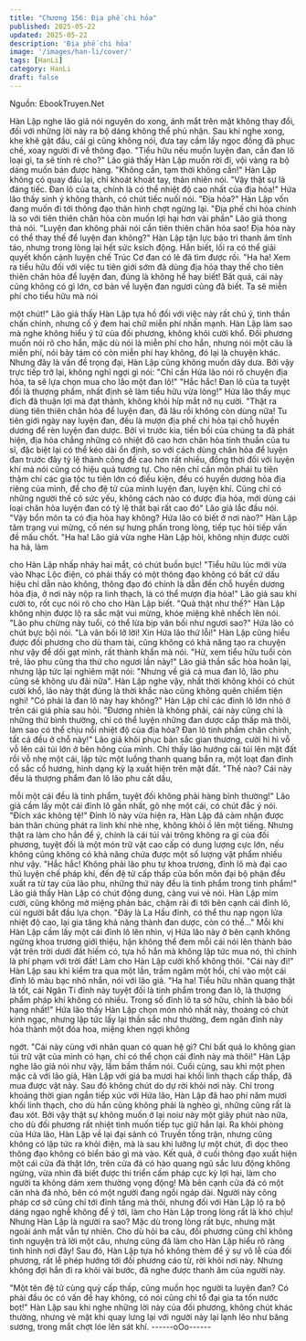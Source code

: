 ```yaml
---
title: "Chương 156: Địa phế chi hỏa"
published: 2025-05-22
updated: 2025-05-22
description: 'Địa phế chi hỏa'
image: '/images/han-li/cover/'
tags: [HanLi]
category: HanLi
draft: false
---
```


Nguồn: EbookTruyen.Net

Hàn Lập nghe lão giả nói nguyên do xong, ánh mắt trên mặt
không thay đổi, đối với những lời này ra bộ dáng không thể phủ
nhận. Sau khi nghe xong, khe khẽ gật đầu, cái gì cũng không nói,
đưa tay cầm lấy ngọc đồng đã phục chế, xoay người đi về thông
đạo.
"Tiểu hữu nếu muốn luyện đan, cần đan lô loại gì, ta sẽ tính rẻ
cho?" Lão giả thấy Hàn Lập muốn rời đi, vội vàng ra bộ dáng
muốn bán được hàng.
"Không cần, tạm thời không cần!" Hàn Lập không có quay đầu lại,
chỉ khoát khoát tay, thản nhiên nói.
"Vậy thật sự là đáng tiếc. Đan lô của ta, chính là có thể nhiệt độ
cao nhất của địa hỏa!" Hứa lão thấy sinh ý không thành, có chút
tiếc nuối nói.
"Địa hỏa?" Hàn Lập vốn đang muốn đi tới thông đạo thân hình
chợt ngừng lại.
"Địa phế chi hỏa chính là so với tiên thiên chân hỏa còn muốn lợi
hại hơn vài phần" Lão giả thong thả nói.
"Luyện đan không phải nói cần tiên thiên chân hỏa sao! Địa hỏa
này có thể thay thế để luyện đan không?" Hàn Lập tận lực bảo trì
thanh âm tĩnh táo, nhưng trong lòng lại hết sức ksich động. Hắn
biết, lối ra có thể giải quyết khốn cảnh luyện chế Trúc Cơ đan có
lẽ đã tìm được rồi.
"Ha ha! Xem ra tiểu hữu đối với việc tu tiên giới sớm đã dùng địa
hỏa thay thế cho tiên thiên chân hỏa để luyện đan, đúng là không
hề hay biết! Bất quá, cái này cũng không có gì lớn, cơ bản về
luyện đan ngươi cũng đã biết. Ta sẽ miễn phí cho tiểu hữu mà nói

một chút!" Lão giả thấy Hàn Lập tựa hồ đối với việc này rất chú ý,
tinh thần chấn chỉnh, nhưng cố ý đem hai chữ miễn phí nhấn
mạnh.
Hàn Lập làm sao mà nghe không hiểu ý tứ của đối phương,
không khỏi cười khổ. Đối phương muốn nói rõ cho hắn, mặc dù
nói là miễn phí cho hắn, nhưng nói một câu là miễn phí, nói bảy
tám có còn miễn phí hay không, đó lại là chuyện khác.
Nhưng đây là vấn đề trọng đại, Hàn Lập cũng không muốn dây
dưa.
Bởi vậy trực tiếp trở lại, không nghĩ ngợi gì nói: "Chỉ cần Hứa lão
nói rõ chuyện địa hỏa, ta sẽ lựa chọn mua cho lão một đan lô!"
"Hắc hắc! Đan lô của ta tuyệt đối là thượng phẩm, nhất định sẽ
làm tiểu hữu vừa lòng!" Hứa lão thấy mục đích đã thuận lợi mà
đạt thành, không khỏi híp mắt nở nụ cười.
"Thật ra dùng tiên thiên chân hỏa để luyện đan, đã lâu rồi không
còn dùng nữa! Tu tiên giới ngày nay luyện đan, đều là mượn địa
phế chi hỏa tại chỗ huyền dương để rèn luyện đan dược. Bởi vì
trước kia, tiền bối của chúng ta đã phát hiện, địa hỏa chẳng
những có nhiệt đô cao hơn chân hỏa tinh thuần của tu sĩ, đặc biệt
lại có thể kéo dài ổn định, so với cách dùng chân hỏa để luyện
đan trước đây tỷ lệ thành công đề cao hơn rất nhiều, đồng thời đối
với luyện khí mà nói cũng có hiệu quả tương tự. Cho nên chỉ cần
môn phái tu tiên thậm chí các gia tộc tu tiên lớn có điều kiện, đều
có huyền dương hỏa địa riêng của mình, để cho đệ tử của mình
luyện đan, luyện khí. Cũng chỉ có những người thế cô sức yếu,
không cách nào có được địa hỏa, mới dùng cái loại chân hỏa
luyện đan có tỷ lệ thất bại rất cao đó" Lão giả lắc đầu nói.
"Vậy bổn môn ta có địa hỏa hay không? Hứa lão có biết ở nơi
nào?" Hàn Lập tâm trạng vui mừng, cố nén sự hưng phấn trong
lòng, tiếp tục hỏi tiếp vấn đề mấu chốt.
"Ha ha!
Lão giả vừa nghe Hàn Lập hỏi, không nhịn được cười ha hả, làm

cho Hàn Lập nhấp nháy hai mắt, có chút buồn bực!
"Tiểu hữu lúc mới vừa vào Nhạc Lộc điện, có phải thấy có một
thông đạo không có bất cứ dấu hiệu chỉ dẫn nào không, thông
đạo đó chính là dẫn đến chỗ huyền dương hỏa địa, ở nơi này nộp
ra linh thạch, là có thể mượn địa hỏa!" Lão giả sau khi cười to, rốt
cục nói rõ cho cho Hàn Lập biết.
"Quả thật như thế?" Hàn Lập không nhịn được lộ ra sắc mặt vui
mừng, khóe miệng khẽ nhếch lên nói.
"Lão phu chừng này tuổi, có thể lừa bịp vãn bối như ngươi sao?"
Hứa lão có chút bực bội nói.
"Là vãn bối lỡ lời! Xin Hứa lão thứ lỗi!" Hàn Lập cũng hiểu được
đối phương cho dù tham tài, cũng không có khả năng tạo ra
chuyện như vậy để dối gạt mình, rất thành khẩn mà nói.
"Hừ, xem tiểu hữu tuổi còn trẻ, lão phu cũng tha thứ cho ngươi
lần này!" Lão giả thần sắc hòa hoãn lại, nhưng lập tức lại nghiêm
mặt nói: "Nhưng về giá cả mua đan lô, lão phu cũng sẽ không ưu
đãi nữa".
Hàn Lập nghe vậy, nhất thời không khỏi có chút cười khổ, lão này
thật đúng là thời khắc nào cũng không quên chiếm tiện nghi!
"Có phải là đan lô này hay không?" Hàn Lập chỉ các đỉnh lô lớn
nhỏ ở trên cái giá phía sau hỏi.
"Đương nhiên là không phải, cái này cũng chỉ là những thứ bình
thường, chỉ có thể luyện những đan dược cấp thấp mà thôi, làm
sao có thể chịu nổi nhiệt độ của địa hỏa? Đan lô tinh phẩm chân
chính, tất cả đều ở chỗ này!" Lão giả khôi phục bản sắc gian
thương, cười hì hì vỗ vỗ lên cái túi lớn ở bên hông của mình.
Chỉ thấy lão hướng cái túi lên mặt đất rồi vỗ nhẹ một cái, lập tức
một luồng thanh quang bắn ra, một loạt đan đỉnh cổ sắc cổ
hương, hình dạng kỳ lạ xuất hiện trên mặt đất.
"Thế nào? Cái này đều là thượng phẩm đan lô lão phu cất dấu,

mỗi một cái đều là tinh phẩm, tuyệt đối không phải hàng bình
thường!" Lão giả cầm lấy một cái đỉnh lô gần nhất, gõ nhẹ một
cái, có chút đắc ý nói.
"Đích xác không tệ!" Đỉnh lô này vừa hiện ra, Hàn Lập đã cảm
nhận được bản thân chúng phát ra linh khí nhè nhẹ, không khỏi ồ
lên một tiếng.
Nhưng thật ra làm cho hắn để ý, chính là cái túi vải trông không ra
gì của đối phương, tuyệt đối là một món trữ vật cao cấp có dung
lượng cực lớn, nếu không cũng không có khả năng chứa được
một số lượng vật phẩm nhiều như vậy.
"Hắc hắc! Không phải lão phu tự khoa trương, đỉnh lô mà đại cao
thủ luyện chế pháp khí, đến đệ tử cấp thấp của bổn môn đại bộ
phận đều xuất ra từ tay của lão phu, những thứ này đều là tinh
phẩm trong tinh phẩm!" Lão giả thấy Hàn Lập có chút động dung,
càng vui vẻ nói.
Hàn Lập mỉm cười, cũng không mở miệng phản bác, chậm rãi đi
tới bên cạnh cái đỉnh lô, cúi người bắt đầu lựa chọn.
"Đây là La Hầu đỉnh, có thể thu nạp ngọn lửa nhiệt độ cao, lại gia
tăng khả năng thành đan dược, còn có thể…"
Mỗi khi Hàn Lập cầm lấy một cái đỉnh lô lên nhìn, vị Hứa lão này ở
bên cạnh không ngừng khoa trương giới thiệu, hận không thể đem
mỗi cái nói lên thành bảo vật trên trời dưới đất hiếm có, tựa hồ
hắn mà không lập tức mua nó, thì chính là phí phạm với trời đất!
Làm cho Hàn Lập cười khổ không thôi.
"Cái này đi!" Hàn Lập sau khi kiểm tra qua một lần, trầm ngâm
một hồi, chỉ vào một cái đỉnh lô màu bạc nhỏ nhắn, nói với lão giả.
"Ha ha! Tiểu hữu nhãn quang thật là tốt, cái Ngân Ti đỉnh này
tuyệt đối là tinh phẩm trong đan lô, là thượng phẩm pháp khí
không có nhiều. Trong số đỉnh lô ta sở hữu, chính là bảo bối hạng
nhất!" Hứa lão thấy Hàn Lập chọn món nhỏ nhất này, thoáng có
chút kinh ngạc, nhưng lập tức lấy lại thần sắc như thường, đem
ngân đỉnh này hóa thành một đóa hoa, miệng khen ngợi không

ngớt.
"Cái này cùng với nhãn quan có quan hệ gì? Chỉ bất quá lo không
gian túi trữ vật của mình có hạn, chỉ có thể chọn cái đỉnh này mà
thôi!" Hàn Lập nghe lão giả nói như vậy, lầm bầm thầm nói.
Cuối cùng, sau khi một phen mặc cả với lão giả, Hàn Lập với giá
ba mươi hai khối linh thạch cấp thấp, đã mua được vật này. Sau
đó không chút do dự rời khỏi nơi này.
Chỉ trong khoảng thời gian ngắn tiếp xúc với Hứa lão, Hàn Lập đã
hao phí năm mươi khối linh thạch, cho dù hắn cũng không phải là
nghèo gì, những cũng rất là đau xót. Bởi vậy thật sự không muốn
ở lại noiư này một giây phút nào nữa, cho dù đối phương rất nhiệt
tình muốn tiếp tục giữ hắn lại.
Ra khỏi phòng của Hứa lão, Hàn Lập về lại đại sảnh có Truyền
tống trận, nhưng cũng không có lập tức ra khỏi điện, mà là sau khi
lưỡng lự một chút, đi dọc theo thông đạo không có biển báo gì mà
vào.
Kết quả, ở cuối thông đạo xuất hiện một cái cửa đá thật lớn, trên
cửa đá có hào quang ngũ sắc lưu động không ngừng, vừa nhìn
đã biết được thi triển cấm pháp cực kỳ lợi hại, làm cho người ta
không dám xem thường vọng động!
Mà bên cạnh cửa đá có một căn nhà đá nhỏ, bên có một người
đang ngồi ngáp dài. Người này công pháp cơ sở cũng chỉ tới đỉnh
tầng mà thôi, nhưng đối với Hàn Lập lộ ra bộ dáng ngạo nghễ
không để ý tới, làm cho Hàn Lập trong lòng rất là khó chịu!
Nhưng Hàn Lập là người ra sao? Mặc dù trong lòng rất bực,
nhưng mặt ngoài ánh mắt vẫn tự nhiên. Cho dù hỏi ba câu, đối
phương cũng chỉ không tình nguyện trả lời một câu, nhưng cũng
đã làm cho Hàn Lập hiểu rõ ràng tình hình nơi đây!
Sau đó, Hàn Lập tựa hồ không thèm để ý sự vô lễ của đối
phương, rất lễ phép hướng tới đối phương cáo từ, rời khỏi nơi này.
Nhưng không đợi hắn đi ra khỏi vài bước, đã nghe được thanh âm
của người này.

"Một tên đệ tử cùng quỷ cấp thấp, cũng muốn học người ta luyện
đan? Có phải đầu óc có vấn đề hay không, có nói cũng chỉ tổ đại
gia ta tốn nước bọt!"
Hàn Lập sau khi nghe những lời này của đối phương, không chút
khác thường, nhưng vẻ mặt khi quay lưng lại với người này lại
lạnh lẽo như băng sương, trong mắt chợt lóe lên sát khí.
------oOo------
